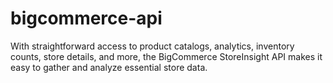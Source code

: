 # bigcommerce-api
With straightforward access to product catalogs, analytics, inventory counts, store details, and more, the BigCommerce StoreInsight API makes it easy to gather and analyze essential store data.
